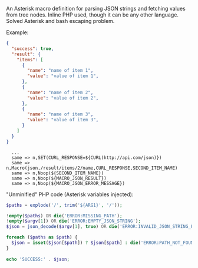 An Asterisk macro definition for parsing JSON strings and fetching values from tree nodes. Inline PHP used, though it can be any other language. Solved Asterisk and bash escaping problem.

Example:
```json
{
  "success": true,
  "result": {
    "items": [
      {
        "name": "name of item 1",
        "value": "value of item 1",
      },
      {
        "name": "name of item 2",
        "value": "value of item 2",
      },
      {
        "name": "name of item 3",
        "value": "value of item 3",
      }
    ]
  }
}

```

```
  ...
  same => n,SET(CURL_RESPONSE=${CURL(http://api.com/json)})
  same => n,Macro(json,/result/items/2/name,CURL_RESPONSE,SECOND_ITEM_NAME)
  same => n,Noop(${SECOND_ITEM_NAME})
  same => n,Noop(${MACRO_JSON_RESULT})
  same => n,Noop(${MACRO_JSON_ERROR_MESSAGE})

```


"Unminified" PHP code (Asterisk variables injected):
```php
$paths = explode('/', trim('${ARG1}', '/')); 

!empty($paths) OR die('ERROR:MISSING_PATH'); 
!empty($argv[1]) OR die('ERROR:EMPTY_JSON_STRING'); 
$json = json_decode($argv[1], true) OR die('ERROR:INVALID_JSON_STRING_FORMAT ' . $json); 

foreach ($paths as $path) {
  $json = isset($json[$path]) ? $json[$path] : die('ERROR:PATH_NOT_FOUND ' . $path); 
}
  
echo 'SUCCESS:' . $json;
```
